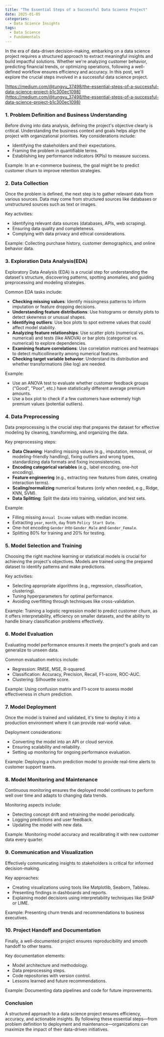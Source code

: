```yaml
---
title: "The Essential Steps of a Successful Data Science Project"
date: 2025-01-05
categories:
  - Data Science Insights
tags:
  - Data Science
  - Fundamentals
---
```


In the era of data-driven decision-making, embarking on a data science project requires a structured approach to extract meaningful insights and build impactful solutions. Whether we're analyzing customer behavior, predicting financial trends, or optimizing operations, following a well-defined workflow ensures efficiency and accuracy. In this post, we'll explore the crucial steps involved in a successful data science project.

[https://medium.com/@tungvu_37498/the-essential-steps-of-a-successful-data-science-project-b1c300ec1098](https://medium.com/@tungvu_37498/the-essential-steps-of-a-successful-data-science-project-b1c300ec1098)

### 1. Problem Definition and Business Understanding
Before diving into data analysis, defining the project's objective clearly is critical. Understanding the business context and goals helps align the project with organizational priorities. Key considerations include:
- Identifying the stakeholders and their expectations.
- Framing the problem in quantifiable terms.
- Establishing key performance indicators (KPIs) to measure success.
  
Example: In an e-commerce business, the goal might be to predict customer churn to improve retention strategies.

### 2. Data Collection
Once the problem is defined, the next step is to gather relevant data from various sources. Data may come from structured sources like databases or unstructured sources such as text or images.

Key activities:
- Identifying relevant data sources (databases, APIs, web scraping).
- Ensuring data quality and completeness.
- Complying with data privacy and ethical considerations.

Example: Collecting purchase history, customer demographics, and online behavior data.

### 3. Exploration Data Analysis(EDA)
Exploratory Data Analysis (EDA) is a crucial step for understanding the dataset's structure, discovering patterns, spotting anomalies, and guiding preprocessing and modeling strategies.

Common EDA tasks include:
- **Checking missing values**: Identify missingness patterns to inform imputation or feature dropping decisions.
- **Understanding feature distributions**: Use histograms or density plots to detect skewness or unusual shapes.
- **Identifying outliers**: Use box plots to spot extreme values that could affect model stability.
- **Analyzing feature relationships**: Use scatter plots (numerical vs. numerical) and tests (like ANOVA) or bar plots (categorical vs. numerical) to explore dependencies.
- **Examining feature correlations**: Use correlation matrices and heatmaps to detect multicollinearity among numerical features.
- **Checking target variable behavior**: Understand its distribution and whether transformations (like log) are needed.

Example:
- Use an ANOVA test to evaluate whether customer feedback groups ("Good", "Poor", etc.) have statistically different average premium amounts.
- Use a box plot to check if a few customers have extremely high premium values (potential outliers).

### 4. Data Preprocessing
Data preprocessing is the crucial step that prepares the dataset for effective modeling by cleaning, transforming, and organizing the data.

Key preprocessing steps:
- **Data Cleaning**: Handling missing values (e.g., imputation, removal, or modeling-friendly handling), fixing outliers and wrong types, standardizing data formats and fixing inconsistencies.
- **Encoding categorical variables** (e.g., label encoding, one-hot encoding).
- **Feature engineering** (e.g., extracting new features from dates, creating interaction terms).
- **Scaling/normalizing** numerical features (only when needed, e.g., Ridge, KNN, SVM).
- **Data Splitting**: Split the data into training, validation, and test sets.

Example:
- Filling missing `Annual Income` values with median income.
- Extracting `year`, `month`, `day` from `Policy Start Date`.
- One-hot encoding `Gender` into `Gender_Male` and `Gender_Female`.
- Splitting 80% for training and 20% for testing.

### 5. Model Selection and Training
Choosing the right machine learning or statistical models is crucial for achieving the project's objectives. Models are trained using the prepared dataset to identify patterns and make predictions.

Key activities:
- Selecting appropriate algorithms (e.g., regression, classification, clustering).
- Tuning hyperparameters for optimal performance.
- Avoiding overfitting through techniques like cross-validation.

Example: Training a logistic regression model to predict customer churn, as it offers interpretability, efficiency on smaller datasets, and the ability to handle binary classification problems effectively.

### 6. Model Evaluation
Evaluating model performance ensures it meets the project's goals and can generalize to unseen data.

Common evaluation metrics include:
- Regression: RMSE, MSE, R-squared.
- Classification: Accuracy, Precision, Recall, F1-score, ROC-AUC.
- Clustering: Silhouette score.

Example: Using confusion matrix and F1-score to assess model effectiveness in churn prediction.

### 7. Model Deployment
Once the model is trained and validated, it's time to deploy it into a production environment where it can provide real-world value.

Deployment considerations:
- Converting the model into an API or cloud service.
- Ensuring scalability and reliability.
- Setting up monitoring for ongoing performance evaluation.

Example: Deploying a churn prediction model to provide real-time alerts to customer support teams.

### 8. Model Monitoring and Maintenance
Continuous monitoring ensures the deployed model continues to perform well over time and adapts to changing data trends.

Monitoring aspects include:
- Detecting concept drift and retraining the model periodically.
- Logging predictions and user feedback.
- Updating the model with new data.

Example: Monitoring model accuracy and recalibrating it with new customer data every quarter.

### 9. Communication and Visualization
Effectively communicating insights to stakeholders is critical for informed decision-making.

Key approaches:
- Creating visualizations using tools like Matplotlib, Seaborn, Tableau.
- Presenting findings in dashboards and reports.
- Explaining model decisions using interpretability techniques like SHAP or LIME.

Example: Presenting churn trends and recommendations to business executives.

### 10. Project Handoff and Documentation
Finally, a well-documented project ensures reproducibility and smooth handoff to other teams.

Key documentation elements:
- Model architecture and methodology.
- Data preprocessing steps.
- Code repositories with version control.
- Lessons learned and future recommendations.

Example: Documenting data pipelines and code for future improvements.

### Conclusion
A structured approach to a data science project ensures efficiency, accuracy, and actionable insights. By following these essential steps—from problem definition to deployment and maintenance—organizations can maximize the impact of their data-driven initiatives.

